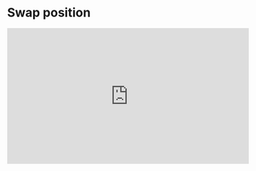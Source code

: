 # Swap position

<iframe width="560" height="315" src="https://www.youtube.com/embed/3BlpSdesYIo" frameborder="0" allow="accelerometer; autoplay; clipboard-write; encrypted-media; gyroscope; picture-in-picture" allowfullscreen></iframe>
